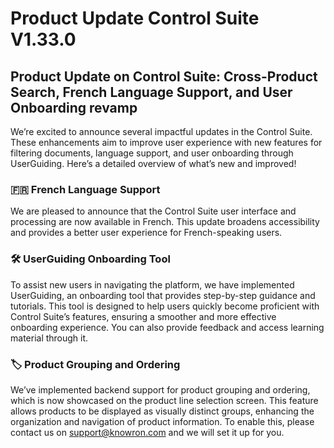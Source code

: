 # Product Update Control Suite V1.33.0

## Product Update on Control Suite: Cross-Product Search, French Language Support, and User Onboarding revamp

We’re excited to announce several impactful updates in the Control Suite. These enhancements aim to improve user experience with new features for filtering documents, language support, and user onboarding through UserGuiding. Here’s a detailed overview of what’s new and improved!

### 🇫🇷 **French Language Support**

We are pleased to announce that the Control Suite user interface and processing are now available in French. This update broadens accessibility and provides a better user experience for French-speaking users.

### 🛠️ **UserGuiding Onboarding Tool**

To assist new users in navigating the platform, we have implemented UserGuiding, an onboarding tool that provides step-by-step guidance and tutorials. This tool is designed to help users quickly become proficient with Control Suite’s features, ensuring a smoother and more effective onboarding experience. You can also provide feedback and access learning material through it.

### 🏷️ **Product Grouping and Ordering**

We’ve implemented backend support for product grouping and ordering, which is now showcased on the product line selection screen. This feature allows products to be displayed as visually distinct groups, enhancing the organization and navigation of product information. To enable this, please contact us on [support@knowron.com](mailto:support@knowron.com) and we will set it up for you.



